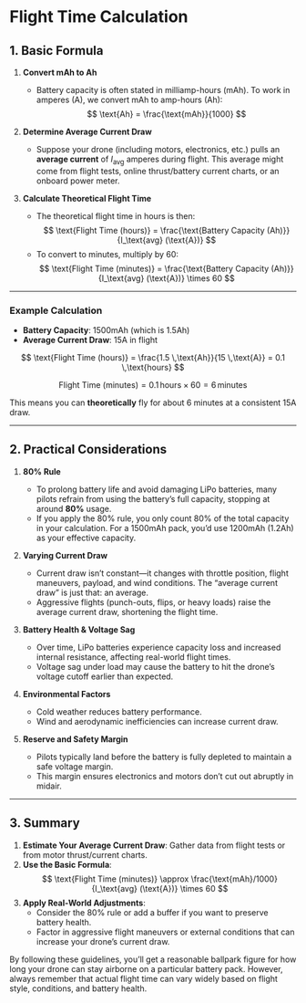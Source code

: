 # Flight Time Calculation

## **1. Basic Formula**

1. **Convert mAh to Ah**  
   - Battery capacity is often stated in milliamp-hours (mAh). To work in amperes (A), we convert mAh to amp-hours (Ah):  
     $$
     \text{Ah} = \frac{\text{mAh}}{1000}
     $$

2. **Determine Average Current Draw**  
   - Suppose your drone (including motors, electronics, etc.) pulls an **average current** of $I_\text{avg}$ amperes during flight. This average might come from flight tests, online thrust/battery current charts, or an onboard power meter.

3. **Calculate Theoretical Flight Time**  
   - The theoretical flight time in hours is then:  
     $$
     \text{Flight Time (hours)} = \frac{\text{Battery Capacity (Ah)}}{I_\text{avg} (\text{A})}
     $$
   - To convert to minutes, multiply by 60:  
     $$
     \text{Flight Time (minutes)} = \frac{\text{Battery Capacity (Ah)}}{I_\text{avg} (\text{A})} \times 60
     $$

---

### **Example Calculation**

- **Battery Capacity**: 1500mAh (which is 1.5Ah)  
- **Average Current Draw**: 15A in flight

$$
\text{Flight Time (hours)} = \frac{1.5 \,\text{Ah}}{15 \,\text{A}} = 0.1 \,\text{hours} 
$$  

$$
\text{Flight Time (minutes)} = 0.1 \,\text{hours} \times 60 = 6 \,\text{minutes}
$$

This means you can **theoretically** fly for about 6 minutes at a consistent 15A draw.

---

## **2. Practical Considerations**

1. **80% Rule**  
   - To prolong battery life and avoid damaging LiPo batteries, many pilots refrain from using the battery’s full capacity, stopping at around **80%** usage.  
   - If you apply the 80% rule, you only count 80% of the total capacity in your calculation. For a 1500mAh pack, you’d use 1200mAh (1.2Ah) as your effective capacity.

2. **Varying Current Draw**  
   - Current draw isn’t constant—it changes with throttle position, flight maneuvers, payload, and wind conditions. The “average current draw” is just that: an average.  
   - Aggressive flights (punch-outs, flips, or heavy loads) raise the average current draw, shortening the flight time.

3. **Battery Health & Voltage Sag**  
   - Over time, LiPo batteries experience capacity loss and increased internal resistance, affecting real-world flight times.  
   - Voltage sag under load may cause the battery to hit the drone’s voltage cutoff earlier than expected.

4. **Environmental Factors**  
   - Cold weather reduces battery performance.  
   - Wind and aerodynamic inefficiencies can increase current draw.

5. **Reserve and Safety Margin**  
   - Pilots typically land before the battery is fully depleted to maintain a safe voltage margin.  
   - This margin ensures electronics and motors don’t cut out abruptly in midair.

---

## **3. Summary**

1. **Estimate Your Average Current Draw**: Gather data from flight tests or from motor thrust/current charts.  
2. **Use the Basic Formula**:  
   $$
   \text{Flight Time (minutes)} \approx \frac{\text{mAh}/1000}{I_\text{avg} (\text{A})} \times 60
   $$  
3. **Apply Real-World Adjustments**:  
   - Consider the 80% rule or add a buffer if you want to preserve battery health.  
   - Factor in aggressive flight maneuvers or external conditions that can increase your drone’s current draw.

By following these guidelines, you’ll get a reasonable ballpark figure for how long your drone can stay airborne on a particular battery pack. However, always remember that actual flight time can vary widely based on flight style, conditions, and battery health.